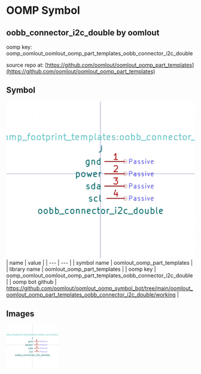 # OOMP Symbol  
## oobb_connector_i2c_double  by oomlout  
  
oomp key: oomp_oomlout_oomlout_oomp_part_templates_oobb_connector_i2c_double  
  
source repo at: [https://github.com/oomlout/oomlout_oomp_part_templates](https://github.com/oomlout/oomlout_oomp_part_templates)  
## Symbol  
  
[![working.png](working_600.png)](working.png)  
| name | value | 
| --- | --- | 
| symbol name | oomlout_oomp_part_templates | 
| library name | oomlout_oomp_part_templates | 
| oomp key | oomp_oomlout_oomlout_oomp_part_templates_oobb_connector_i2c_double | 
| oomp bot github | https://github.com/oomlout/oomlout_oomp_symbol_bot/tree/main/oomlout_oomlout_oomp_part_templates_oobb_connector_i2c_double/working | 
## Images  
  
[![working.png](working_140.png)](working.png)  
